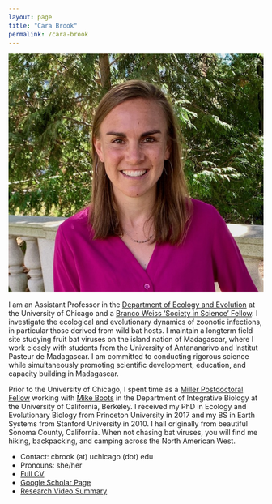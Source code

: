 ```yaml
---
layout: page
title: "Cara Brook"
permalink: /cara-brook
---
```

<img src="/assets/team/carabrook-headshot-2020.jpeg" alt="headshot" class="img-thumbnail float-end col-md-5" />

I am an Assistant Professor in the [Department of Ecology and Evolution](https://ecologyandevolution.uchicago.edu/) at the University of Chicago and a [Branco Weiss ‘Society in Science’ Fellow](https://brancoweissfellowship.org/). I investigate the ecological and evolutionary dynamics of zoonotic infections, in particular those derived from wild bat hosts. I maintain a longterm field site studying fruit bat viruses on  the island nation of Madagascar, where I work closely with students from the University of Antananarivo and Institut Pasteur de Madagascar. I am committed to conducting rigorous science while simultaneously promoting scientific development, education, and capacity building in Madagascar. 

Prior to the University of Chicago, I spent time as a [Miller Postdoctoral Fellow](http://miller.berkeley.edu/) working with [Mike Boots](https://bootslab.org/) in the Department of Integrative Biology at the University of California, Berkeley. I received my PhD in Ecology and Evolutionary Biology from Princeton University in 2017 and my BS in Earth Systems from Stanford University in 2010. I hail originally from beautiful Sonoma County, California. When not chasing bat viruses, you will find me hiking, backpacking, and camping across the North American West. 

* Contact: cbrook (at) uchicago (dot) edu
* Pronouns: she/her
* <a href="/assets/CV_CaraBrook_Full_October2023.pdf">Full CV</a>
* <a href="https://scholar.google.com/citations?user=jDzdfmMAAAAJ&hl=en&oi=ao">Google Scholar Page</a>
* <a href="https://vimeo.com/840916526">Research Video Summary</a>

<div style="clear:both;">&nbsp;</div>
